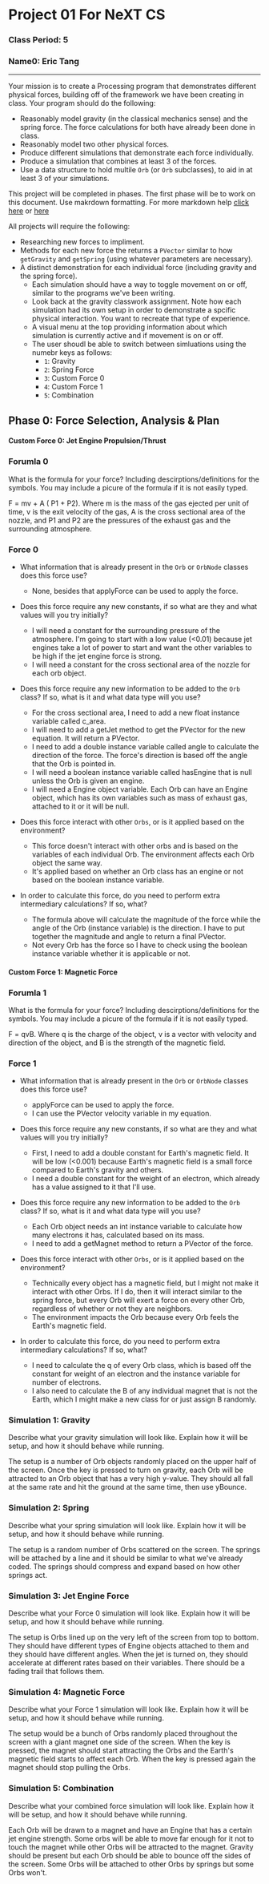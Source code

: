 # Project 01 For NeXT CS
### Class Period: 5
### Name0: Eric Tang
---


Your mission is to create a Processing program that demonstrates different physical forces, building off of the framework we have been creating in class. Your program should do the following:
- Reasonably model gravity (in the classical mechanics sense) and the spring force. The force calculations for both have already been done in class.
- Reasonably model two other physical forces.
- Produce different simulations that demonstrate each force individually.
- Produce a simulation that combines at least 3 of the forces.
- Use a data structure to hold multile `Orb` (or `Orb` subclasses), to aid in at least 3 of your simulations.

This project will be completed in phases. The first phase will be to work on this document. Use makrdown formatting. For more markdown help [click here](https://github.com/adam-p/markdown-here/wiki/Markdown-Cheatsheet) or [here](https://docs.github.com/en/get-started/writing-on-github/getting-started-with-writing-and-formatting-on-github/basic-writing-and-formatting-syntax)

All projects will require the following:
- Researching new forces to impliment.
- Methods for each new force the returns a `PVector` similar to how `getGravity` and `getSpring` (using whatever parameters are necessary).
- A distinct demonstration for each individual force (including gravity and the spring force).
  - Each simulation should have a way to toggle movement on or off, similar to the programs we've been writing.
  - Look back at the gravity classwork assignment. Note how each simulation had its own setup in order to demonstrate a spcific physical interaction. You want to recreate that type of experience.
  - A visual menu at the top providing information about which simulation is currently active and if movement is on or off.
  - The user shoudl be able to switch between simluations using the numebr keys as follows:
    - `1`: Gravity
    - `2`: Spring Force
    - `3`: Custom Force 0
    - `4`: Custom Force 1
    - `5`: Combination

## Phase 0: Force Selection, Analysis & Plan

#### Custom Force 0: Jet Engine Propulsion/Thrust

### Forumla 0
What is the formula for your force? Including descirptions/definitions for the symbols. You may include a picure of the formula if it is not easily typed.

F = mv + A ( P1 + P2). Where m is the mass of the gas ejected per unit of time, v is the exit velocity of the gas, A is the cross sectional area of the nozzle, and P1 and P2 are the pressures of the exhaust gas and the surrounding atmosphere.

### Force 0
- What information that is already present in the `Orb` or `OrbNode` classes does this force use?
  - None, besides that applyForce can be used to apply the force. 

- Does this force require any new constants, if so what are they and what values will you try initially?
  - I will need a constant for the surrounding pressure of the atmosphere. I'm going to start with a low value (<0.01) because jet engines take a lot of power to start and want the other variables to be high if the jet engine force is strong.
  - I will need a constant for the cross sectional area of the nozzle for each orb object.

- Does this force require any new information to be added to the `Orb` class? If so, what is it and what data type will you use?
  - For the cross sectional area, I need to add a new float instance variable called c_area. 
  - I will need to add a getJet method to get the PVector for the new equation. It will return a PVector.
  - I need to add a double instance variable called angle to calculate the direction of the force. The force's direction is based off the angle that the Orb is pointed in. 
  - I will need a boolean instance variable called hasEngine that is null unless the Orb is given an engine. 
  - I will need a Engine object variable. Each Orb can have an Engine object, which has its own variables such as mass of exhaust gas, attached to it or it will be null. 

- Does this force interact with other `Orbs`, or is it applied based on the environment?
  - This force doesn't interact with other orbs and is based on the variables of each individual Orb. The environment affects each Orb object the same way.
  - It's applied based on whether an Orb class has an engine or not based on the boolean instance variable.  
  
- In order to calculate this force, do you need to perform extra intermediary calculations? If so, what?
  - The formula above will calculate the magnitude of the force while the angle of the Orb (instance variable) is the direction. I have to put together the magnitude and angle to return a final PVector. 
  - Not every Orb has the force so I have to check using the boolean instance variable whether it is applicable or not. 



#### Custom Force 1: Magnetic Force 

### Forumla 1
What is the formula for your force? Including descirptions/definitions for the symbols. You may include a picure of the formula if it is not easily typed.

F = qvB. Where q is the charge of the object, v is a vector with velocity and direction of the object, and B is the strength of the magnetic field. 

### Force 1
- What information that is already present in the `Orb` or `OrbNode` classes does this force use?
  - applyForce can be used to apply the force. 
  - I can use the PVector velocity variable in my equation.

- Does this force require any new constants, if so what are they and what values will you try initially?
  - First, I need to add a double constant for Earth's magnetic field. It will be low (<0.001) because Earth's magnetic field is a small force compared to Earth's gravity and others. 
  - I need a double constant for the weight of an electron, which already has a value assigned to it that I'll use. 

- Does this force require any new information to be added to the `Orb` class? If so, what is it and what data type will you use?
  - Each Orb object needs an int instance variable to calculate how many electrons it has, calculated based on its mass.
  - I need to add a getMagnet method to return a PVector of the force.

- Does this force interact with other `Orbs`, or is it applied based on the environment?
  - Technically every object has a magnetic field, but I might not make it interact with other Orbs. If I do, then it will interact similar to the spring force, but every Orb will exert a force on every other Orb, regardless of whether or not they are neighbors. 
  - The environment impacts the Orb because every Orb feels the Earth's magnetic field. 
  
- In order to calculate this force, do you need to perform extra intermediary calculations? If so, what?
  - I need to calculate the q of every Orb class, which is based off the constant for weight of an electron and the instance variable for number of electrons.
  - I also need to calculate the B of any individual magnet that is not the Earth, which I might make a new class for or just assign B randomly.

### Simulation 1: Gravity
Describe what your gravity simulation will look like. Explain how it will be setup, and how it should behave while running.

The setup is a number of Orb objects randomly placed on the upper half of the screen. Once the key is pressed to turn on gravity, each Orb will be attracted to an Orb object that has a very high y-value. They should all fall at the same rate and hit the ground at the same time, then use yBounce. 

### Simulation 2: Spring
Describe what your spring simulation will look like. Explain how it will be setup, and how it should behave while running.

The setup is a random number of Orbs scattered on the screen. The springs will be attached by a line and it should be similar to what we've already coded. The springs should compress and expand based on how other springs act. 

### Simulation 3: Jet Engine Force
Describe what your Force 0 simulation will look like. Explain how it will be setup, and how it should behave while running.

The setup is Orbs lined up on the very left of the screen from top to bottom. They should have different types of Engine objects attached to them and they should have different angles. When the jet is turned on, they should accelerate at different rates based on their variables. There should be a fading trail that follows them. 

### Simulation 4: Magnetic Force 
Describe what your Force 1 simulation will look like. Explain how it will be setup, and how it should behave while running.

The setup would be a bunch of Orbs randomly placed throughout the screen with a giant magnet one side of the screen. When the key is pressed, the magnet should start attracting the Orbs and the Earth's magnetic field starts to affect each Orb. When the key is pressed again the magnet should stop pulling the Orbs. 

### Simulation 5: Combination
Describe what your combined force simulation will look like. Explain how it will be setup, and how it should behave while running.

Each Orb will be drawn to a magnet and have an Engine that has a certain jet engine strength. Some orbs will be able to move far enough for it not to touch the magnet while other Orbs will be attracted to the magnet. Gravity should be present but each Orb should be able to bounce off the sides of the screen. Some Orbs will be attached to other Orbs by springs but some Orbs won't. 
